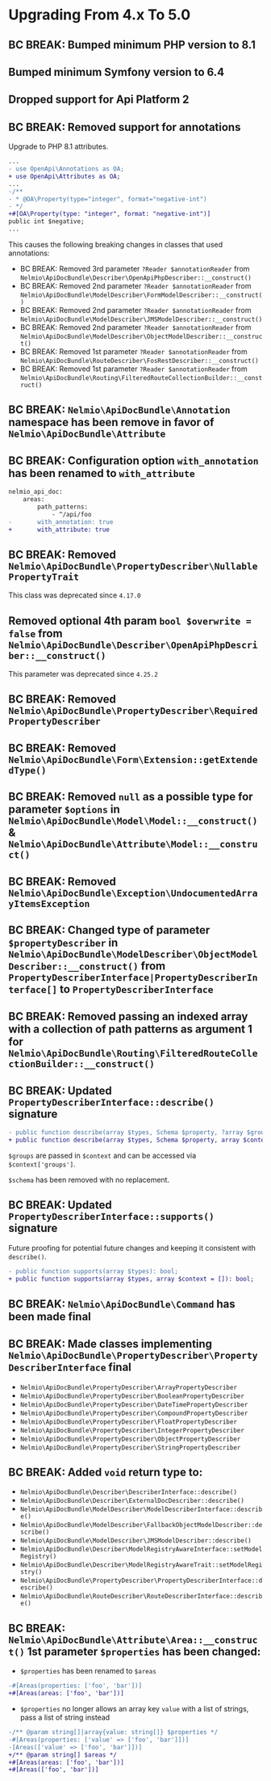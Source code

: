 # Upgrading From 4.x To 5.0

## BC BREAK: Bumped minimum PHP version to 8.1

## Bumped minimum Symfony version to 6.4

## Dropped support for Api Platform 2

## BC BREAK: Removed support for annotations
Upgrade to PHP 8.1 attributes.

```diff
...
- use OpenApi\Annotations as OA;
+ use OpenApi\Attributes as OA;
...
-/**
- * @OA\Property(type="integer", format="negative-int")
- */
+#[OA\Property(type: "integer", format: "negative-int")]
public int $negative;
...
```

This causes the following breaking changes in classes that used annotations:
- BC BREAK: Removed 3rd parameter `?Reader $annotationReader` from `Nelmio\ApiDocBundle\Describer\OpenApiPhpDescriber::__construct()`
- BC BREAK: Removed 2nd parameter `?Reader $annotationReader` from `Nelmio\ApiDocBundle\ModelDescriber\FormModelDescriber::__construct()`
- BC BREAK: Removed 2nd parameter `?Reader $annotationReader` from `Nelmio\ApiDocBundle\ModelDescriber\JMSModelDescriber::__construct()`
- BC BREAK: Removed 2nd parameter `?Reader $annotationReader` from `Nelmio\ApiDocBundle\ModelDescriber\ObjectModelDescriber::__construct()`
- BC BREAK: Removed 1st parameter `?Reader $annotationReader` from `Nelmio\ApiDocBundle\RouteDescriber\FosRestDescriber::__construct()`
- BC BREAK: Removed 1st parameter `?Reader $annotationReader` from `Nelmio\ApiDocBundle\Routing\FilteredRouteCollectionBuilder::__construct()`

## BC BREAK: `Nelmio\ApiDocBundle\Annotation` namespace has been remove in favor of `Nelmio\ApiDocBundle\Attribute`

## BC BREAK: Configuration option `with_annotation` has been renamed to `with_attribute`
```diff
nelmio_api_doc:
    areas:
        path_patterns:
            - ^/api/foo
-       with_annotation: true
+       with_attribute: true
```

## BC BREAK: Removed `Nelmio\ApiDocBundle\PropertyDescriber\NullablePropertyTrait`
This class was deprecated since `4.17.0`

## Removed optional 4th param `bool $overwrite = false` from `Nelmio\ApiDocBundle\Describer\OpenApiPhpDescriber::__construct()`
This parameter was deprecated since `4.25.2`

## BC BREAK: Removed `Nelmio\ApiDocBundle\PropertyDescriber\RequiredPropertyDescriber`

## BC BREAK: Removed `Nelmio\ApiDocBundle\Form\Extension::getExtendedType()`

## BC BREAK: Removed `null` as a possible type for parameter `$options` in `Nelmio\ApiDocBundle\Model\Model::__construct()` & `Nelmio\ApiDocBundle\Attribute\Model::__construct()`

## BC BREAK: Removed `Nelmio\ApiDocBundle\Exception\UndocumentedArrayItemsException`

## BC BREAK: Changed type of parameter `$propertyDescriber` in `Nelmio\ApiDocBundle\ModelDescriber\ObjectModelDescriber::__construct()` from `PropertyDescriberInterface|PropertyDescriberInterface[]` to `PropertyDescriberInterface`

## BC BREAK: Removed passing an indexed array with a collection of path patterns as argument 1 for `Nelmio\ApiDocBundle\Routing\FilteredRouteCollectionBuilder::__construct()`

## BC BREAK: Updated `PropertyDescriberInterface::describe()` signature
```diff
- public function describe(array $types, Schema $property, ?array $groups = null /* , ?Schema $schema = null */ /* , array $context = [] */);
+ public function describe(array $types, Schema $property, array $context = []);
```

`$groups` are passed in `$context` and can be accessed via `$context['groups']`.

`$schema` has been removed with no replacement.

## BC BREAK: Updated `PropertyDescriberInterface::supports()` signature
Future proofing for potential future changes and keeping it consistent with `describe()`.
```diff
- public function supports(array $types): bool;
+ public function supports(array $types, array $context = []): bool;
```

## BC BREAK: `Nelmio\ApiDocBundle\Command` has been made final

## BC BREAK: Made classes implementing  `Nelmio\ApiDocBundle\PropertyDescriber\PropertyDescriberInterface` final
- `Nelmio\ApiDocBundle\PropertyDescriber\ArrayPropertyDescriber`
- `Nelmio\ApiDocBundle\PropertyDescriber\BooleanPropertyDescriber`
- `Nelmio\ApiDocBundle\PropertyDescriber\DateTimePropertyDescriber`
- `Nelmio\ApiDocBundle\PropertyDescriber\CompoundPropertyDescriber`
- `Nelmio\ApiDocBundle\PropertyDescriber\FloatPropertyDescriber`
- `Nelmio\ApiDocBundle\PropertyDescriber\IntegerPropertyDescriber`
- `Nelmio\ApiDocBundle\PropertyDescriber\ObjectPropertyDescriber`
- `Nelmio\ApiDocBundle\PropertyDescriber\StringPropertyDescriber`

## BC BREAK: Added `void` return type to:
- `Nelmio\ApiDocBundle\Describer\DescriberInterface::describe()`
- `Nelmio\ApiDocBundle\Describer\ExternalDocDescriber::describe()`
- `Nelmio\ApiDocBundle\ModelDescriber\ModelDescriberInterface::describe()`
- `Nelmio\ApiDocBundle\ModelDescriber\FallbackObjectModelDescriber::describe()`
- `Nelmio\ApiDocBundle\ModelDescriber\JMSModelDescriber::describe()`
- `Nelmio\ApiDocBundle\Describer\ModelRegistryAwareInterface::setModelRegistry()`
- `Nelmio\ApiDocBundle\Describer\ModelRegistryAwareTrait::setModelRegistry()`
- `Nelmio\ApiDocBundle\PropertyDescriber\PropertyDescriberInterface::describe()`
- `Nelmio\ApiDocBundle\RouteDescriber\RouteDescriberInterface::describe()`

## BC BREAK: `Nelmio\ApiDocBundle\Attribute\Area::__construct()` 1st parameter `$properties` has been changed:
- `$properties` has been renamed to `$areas`
```diff
-#[Areas(properties: ['foo', 'bar'])]
+#[Areas(areas: ['foo', 'bar'])]
```
- `$properties` no longer allows an array key `value` with a list of strings, pass a list of string instead
```diff
-/** @param string[]|array{value: string[]} $properties */
-#[Areas(properties: ['value' => ['foo', 'bar']])]
-[Areas(['value' => ['foo', 'bar']])]
+/** @param string[] $areas */
+#[Areas(areas: ['foo', 'bar'])]
+#[Areas(['foo', 'bar'])]
```